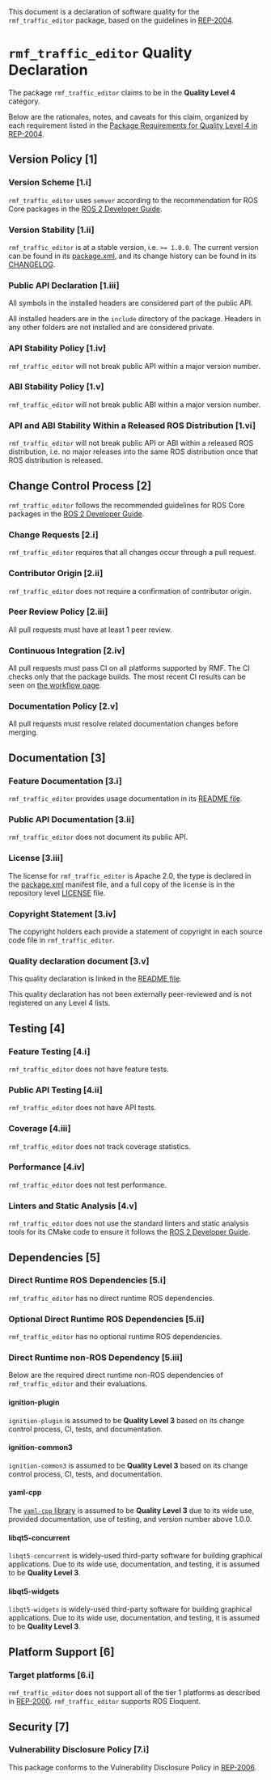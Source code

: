 This document is a declaration of software quality for the `rmf_traffic_editor` package, based on the guidelines in [REP-2004](https://www.ros.org/reps/rep-2004.html).

# `rmf_traffic_editor` Quality Declaration

The package `rmf_traffic_editor` claims to be in the **Quality Level 4** category.

Below are the rationales, notes, and caveats for this claim, organized by each requirement listed in the [Package Requirements for Quality Level 4 in REP-2004](https://www.ros.org/reps/rep-2004.html).

## Version Policy [1]

### Version Scheme [1.i]

`rmf_traffic_editor` uses `semver` according to the recommendation for ROS Core packages in the [ROS 2 Developer Guide](https://index.ros.org/doc/ros2/Contributing/Developer-Guide/#versioning).

### Version Stability [1.ii]

`rmf_traffic_editor` is at a stable version, i.e. `>= 1.0.0`.
The current version can be found in its [package.xml](package.xml), and its change history can be found in its [CHANGELOG](CHANGELOG.rst).

### Public API Declaration [1.iii]

All symbols in the installed headers are considered part of the public API.

All installed headers are in the `include` directory of the package.
Headers in any other folders are not installed and are considered private.

### API Stability Policy [1.iv]

`rmf_traffic_editor` will not break public API within a major version number.

### ABI Stability Policy [1.v]

`rmf_traffic_editor` will not break public ABI within a major version number.

### API and ABI Stability Within a Released ROS Distribution [1.vi]

`rmf_traffic_editor` will not break public API or ABI within a released ROS distribution, i.e. no major releases into the same ROS distribution once that ROS distribution is released.

## Change Control Process [2]

`rmf_traffic_editor` follows the recommended guidelines for ROS Core packages in the [ROS 2 Developer Guide](https://index.ros.org/doc/ros2/Contributing/Developer-Guide/#package-requirements).

### Change Requests [2.i]

`rmf_traffic_editor` requires that all changes occur through a pull request.

### Contributor Origin [2.ii]

`rmf_traffic_editor` does not require a confirmation of contributor origin.

### Peer Review Policy [2.iii]

All pull requests must have at least 1 peer review.

### Continuous Integration [2.iv]

All pull requests must pass CI on all platforms supported by RMF.
The CI checks only that the package builds.
The most recent CI results can be seen on [the workflow page](https://github.com/osrf/rmf_traffic_editor/actions).

### Documentation Policy [2.v]

All pull requests must resolve related documentation changes before merging.

## Documentation [3]

### Feature Documentation [3.i]

`rmf_traffic_editor` provides usage documentation in its [README file](README.md).

### Public API Documentation [3.ii]

`rmf_traffic_editor` does not document its public API.

### License [3.iii]

The license for `rmf_traffic_editor` is Apache 2.0, the type is declared in the [package.xml](package.xml) manifest file, and a full copy of the license is in the repository level [LICENSE](../LICENSE) file.

### Copyright Statement [3.iv]

The copyright holders each provide a statement of copyright in each source code file in `rmf_traffic_editor`.

### Quality declaration document [3.v]

This quality declaration is linked in the [README file](README.md).

This quality declaration has not been externally peer-reviewed and is not registered on any Level 4 lists.

## Testing [4]

### Feature Testing [4.i]

`rmf_traffic_editor` does not have feature tests.

### Public API Testing [4.ii]

`rmf_traffic_editor` does not have API tests.

### Coverage [4.iii]

`rmf_traffic_editor` does not track coverage statistics.

### Performance [4.iv]

`rmf_traffic_editor` does not test performance.

### Linters and Static Analysis [4.v]

`rmf_traffic_editor` does not use the standard linters and static analysis tools for its CMake code to ensure it follows the [ROS 2 Developer Guide](https://index.ros.org/doc/ros2/Contributing/Developer-Guide/#linters).

## Dependencies [5]

### Direct Runtime ROS Dependencies [5.i]

`rmf_traffic_editor` has no direct runtime ROS dependencies.

### Optional Direct Runtime ROS Dependencies [5.ii]

`rmf_traffic_editor` has no optional runtime ROS dependencies.

### Direct Runtime non-ROS Dependency [5.iii]

Below are the required direct runtime non-ROS dependencies of `rmf_traffic_editor` and their evaluations.

#### ignition-plugin

`ignition-plugin` is assumed to be **Quality Level 3** based on its change control process, CI, tests, and documentation.

#### ignition-common3

`ignition-common3` is assumed to be **Quality Level 3** based on its change control process, CI, tests, and documentation.

#### yaml-cpp

The [`yaml-cpp` library](https://github.com/jbeder/yaml-cpp) is assumed to be **Quality Level 3** due to its wide use, provided documentation, use of testing, and version number above 1.0.0.

#### libqt5-concurrent

`libqt5-concurrent` is widely-used third-party software for building graphical applications.
Due to its wide use, documentation, and testing, it is assumed to be **Quality Level 3**.

#### libqt5-widgets

`libqt5-widgets` is widely-used third-party software for building graphical applications.
Due to its wide use, documentation, and testing, it is assumed to be **Quality Level 3**.

## Platform Support [6]

### Target platforms [6.i]

`rmf_traffic_editor` does not support all of the tier 1 platforms as described in [REP-2000](https://www.ros.org/reps/rep-2000.html#support-tiers).
`rmf_traffic_editor` supports ROS Eloquent.

## Security [7]

### Vulnerability Disclosure Policy [7.i]

This package conforms to the Vulnerability Disclosure Policy in [REP-2006](https://www.ros.org/reps/rep-2006.html).
